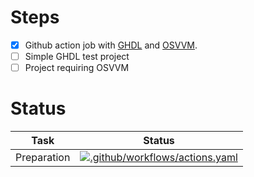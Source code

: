 # Steps

- [x] Github action job with [GHDL](https://github.com/ghdl/ghdl) and [OSVVM](https://github.com/OSVVM).
- [ ] Simple GHDL test project
- [ ] Project requiring OSVVM

# Status

| Task | Status |
| ---- | ------ |
| Preparation | [![.github/workflows/actions.yaml](https://github.com/MatthieuMichon/boiler-plate-ghdl-osvvm/actions/workflows/actions.yaml/badge.svg?branch=main)](https://github.com/MatthieuMichon/boiler-plate-ghdl-osvvm/actions/workflows/actions.yaml) |

